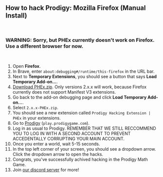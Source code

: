 ## How to hack Prodigy: Mozilla Firefox (Manual Install)

<br>

### WARNING: Sorry, but PHEx currently doesn't work on Firefox. Use a different browser for now.

<br>

1. Open **Firefox**.
2. In Brave, enter ``about:debugging#/runtime/this-firefox`` in the URL bar.
4. Next to **Temporary Extensions**, you should see a button that says **Load Temporary Add-on...**.
5. [Download PHEx.zip](https://github.com/ProdigyPNP/ProdigyMathGameHacking/releases/2.2.1). Only versions 2.x.x will work, because Firefox currently does not support Manifest V3 extensions.
6. Go back to the add-on debugging page and click **Load Temporary Add-on...**.
7. Select `2.x.x-PHEx.zip`.
8. You should see a new extension called `Prodigy Hacking Extension | PHEx` in your extensions.
9. Go to [Prodigy](https://play.prodigygame.com) (``play.prodigygame.com``).
10. Log in as usual to Prodigy. REMEMBER THAT WE STILL RECCOMMEND YOU TO LOG IN WITH A SECOND ACCOUNT TO PREVENT ACCEDENTALLY CORRUPTING YOUR MAIN ACCOUNT.
11. Once you enter a world, wait 5-15 seconds.
12. In the top left corner of your screen, you should see a dropdown arrow. Click the dropdown arrow to open the hacks.
13. Congrats, you've successfully achived hacking in the Prodigy Math Game.
14. Join [our discord server](https://dsc.gg/ProdigyPNP) for more!
